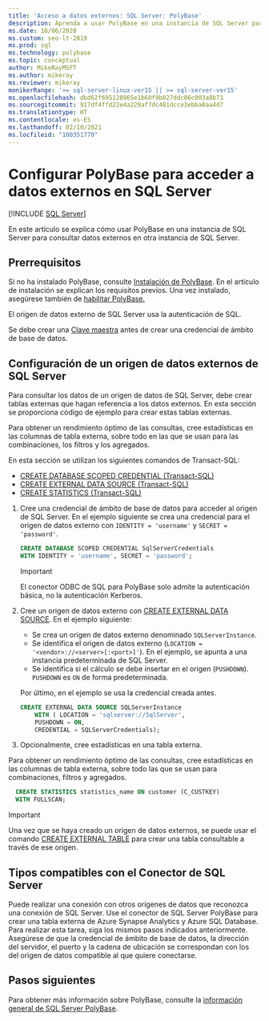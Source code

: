 ```yaml
---
title: 'Acceso a datos externos: SQL Server: PolyBase'
description: Aprenda a usar PolyBase en una instancia de SQL Server para consultar datos externos en otra instancia de SQL Server. Cree tablas externas para hacer referencia a datos externos.
ms.date: 10/06/2020
ms.custom: seo-lt-2019
ms.prod: sql
ms.technology: polybase
ms.topic: conceptual
author: MikeRayMSFT
ms.author: mikeray
ms.reviewer: mikeray
monikerRange: '>= sql-server-linux-ver15 || >= sql-server-ver15'
ms.openlocfilehash: dbd62f695128965e1b60f9b027ddc06c003a8b71
ms.sourcegitcommit: 917df4ffd22e4a229af7dc481dcce3ebba0aa4d7
ms.translationtype: HT
ms.contentlocale: es-ES
ms.lasthandoff: 02/10/2021
ms.locfileid: "100351770"
---
```

# <a name="configure-polybase-to-access-external-data-in-sql-server"></a>Configurar PolyBase para acceder a datos externos en SQL Server

 [!INCLUDE [SQL Server](../../includes/applies-to-version/sqlserver.md)]

En este artículo se explica cómo usar PolyBase en una instancia de SQL Server para consultar datos externos en otra instancia de SQL Server.

## <a name="prerequisites"></a>Prerrequisitos

Si no ha instalado PolyBase, consulte [Instalación de PolyBase](polybase-installation.md). En el artículo de instalación se explican los requisitos previos. Una vez instalado, asegúrese también de [habilitar PolyBase.](polybase-installation.md#enable)

El origen de datos externo de SQL Server usa la autenticación de SQL.

Se debe crear una [Clave maestra](../../t-sql/statements/create-master-key-transact-sql.md) antes de crear una credencial de ámbito de base de datos. 

## <a name="configure-a-sql-server-external-data-source"></a>Configuración de un origen de datos externos de SQL Server

Para consultar los datos de un origen de datos de SQL Server, debe crear tablas externas que hagan referencia a los datos externos. En esta sección se proporciona código de ejemplo para crear estas tablas externas.
 
Para obtener un rendimiento óptimo de las consultas, cree estadísticas en las columnas de tabla externa, sobre todo en las que se usan para las combinaciones, los filtros y los agregados.

En esta sección se utilizan los siguientes comandos de Transact-SQL:

- [CREATE DATABASE SCOPED CREDENTIAL (Transact-SQL)](../../t-sql/statements/create-database-scoped-credential-transact-sql.md)
- [CREATE EXTERNAL DATA SOURCE (Transact-SQL)](../../t-sql/statements/create-external-data-source-transact-sql.md) 
- [CREATE STATISTICS (Transact-SQL)](../../t-sql/statements/create-statistics-transact-sql.md)

1. Cree una credencial de ámbito de base de datos para acceder al origen de SQL Server. En el ejemplo siguiente se crea una credencial para el origen de datos externo con `IDENTITY = 'username'` y `SECRET = 'password'`.

    ```sql
    CREATE DATABASE SCOPED CREDENTIAL SqlServerCredentials
    WITH IDENTITY = 'username', SECRET = 'password';
    ```
   >[!IMPORTANT]
   >El conector ODBC de SQL para PolyBase solo admite la autenticación básica, no la autenticación Kerberos.

1. Cree un origen de datos externo con [CREATE EXTERNAL DATA SOURCE](../../t-sql/statements/create-external-data-source-transact-sql.md). En el ejemplo siguiente:

   - Se crea un origen de datos externo denominado `SQLServerInstance`.
   - Se identifica el origen de datos externo (`LOCATION = '<vendor>://<server>[:<port>]'`). En el ejemplo, se apunta a una instancia predeterminada de SQL Server.
   - Se identifica si el cálculo se debe insertar en el origen (`PUSHDOWN`). `PUSHDOWN` es `ON` de forma predeterminada.

   Por último, en el ejemplo se usa la credencial creada antes.

    ```sql
    CREATE EXTERNAL DATA SOURCE SQLServerInstance
        WITH ( LOCATION = 'sqlserver://SqlServer',
        PUSHDOWN = ON,
        CREDENTIAL = SQLServerCredentials);
    ```

1. Opcionalmente, cree estadísticas en una tabla externa.

  Para obtener un rendimiento óptimo de las consultas, cree estadísticas en las columnas de tabla externa, sobre todo las que se usan para combinaciones, filtros y agregados.

  ```sql
    CREATE STATISTICS statistics_name ON customer (C_CUSTKEY)
    WITH FULLSCAN;
  ```

>[!IMPORTANT]
>Una vez que se haya creado un origen de datos externos, se puede usar el comando [CREATE EXTERNAL TABLE](../../t-sql/statements/create-external-table-transact-sql.md) para crear una tabla consultable a través de ese origen.

## <a name="sql-server-connector-compatible-types"></a>Tipos compatibles con el Conector de SQL Server

Puede realizar una conexión con otros orígenes de datos que reconozca una conexión de SQL Server. Use el conector de SQL Server PolyBase para crear una tabla externa de Azure Synapse Analytics y Azure SQL Database. Para realizar esta tarea, siga los mismos pasos indicados anteriormente. Asegúrese de que la credencial de ámbito de base de datos, la dirección del servidor, el puerto y la cadena de ubicación se correspondan con los del origen de datos compatible al que quiere conectarse.

## <a name="next-steps"></a>Pasos siguientes

Para obtener más información sobre PolyBase, consulte la [información general de SQL Server PolyBase](polybase-guide.md).
